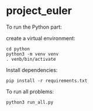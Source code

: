 # project_euler

To run the Python part:

create a virtual environment:

    cd python
    python3 -m venv venv
    . venb/bin/activate

Install dependencies:

    pip install -r requirements.txt

To run all problems:

    python3 run_all.py
